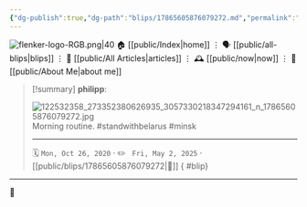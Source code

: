 ```yaml
---
{"dg-publish":true,"dg-path":"blips/17865605876079272.md","permalink":"/blips/17865605876079272/","title":"philipp on instagram @ 2020-10-26"}
---
```



<div class="transclusion internal-embed is-loaded"><div class="markdown-embed">




![flenker-logo-RGB.png|40](/img/user/attachments/flenker-logo-RGB.png)
🏠 [[public/Index\|home]]  ⋮ 🗣️ [[public/all-blips\|blips]] ⋮  📝 [[public/All Articles\|articles]]  ⋮ 🕰️ [[public/now\|now]] ⋮ 🪪 [[public/About Me\|about me]]


</div></div>


> [!summary] **philipp**:
>
> ![122532358_273352380626935_3057330218347294161_n_17865605876079272.jpg](/img/user/attachments/122532358_273352380626935_3057330218347294161_n_17865605876079272.jpg)
> Morning routine. #standwithbelarus #minsk
> - - -
>
> 🗓️ <code>Mon, Oct 26, 2020</code>  · ✏️ <code> Fri, May 2, 2025</code>  · [[public/blips/17865605876079272\|🔗]]
{ #blip}


- - -

 👾

